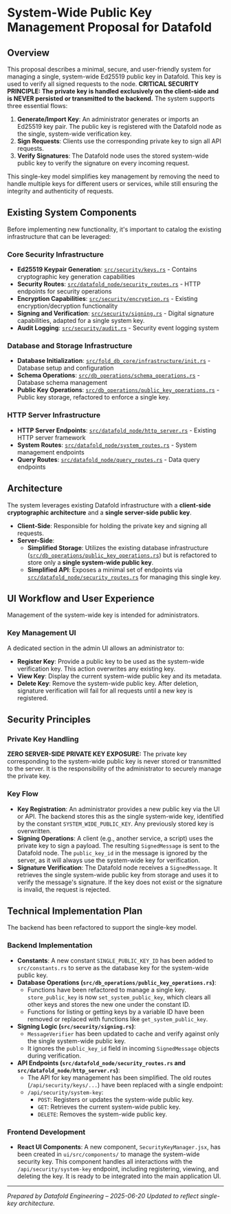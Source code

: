# System-Wide Public Key Management Proposal for Datafold

## Overview

This proposal describes a minimal, secure, and user-friendly system for managing a single, system-wide Ed25519 public key in Datafold. This key is used to verify all signed requests to the node. **CRITICAL SECURITY PRINCIPLE: The private key is handled exclusively on the client-side and is NEVER persisted or transmitted to the backend.** The system supports three essential flows:

1.  **Generate/Import Key**: An administrator generates or imports an Ed25519 key pair. The public key is registered with the Datafold node as the single, system-wide verification key.
2.  **Sign Requests**: Clients use the corresponding private key to sign all API requests.
3.  **Verify Signatures**: The Datafold node uses the stored system-wide public key to verify the signature on every incoming request.

This single-key model simplifies key management by removing the need to handle multiple keys for different users or services, while still ensuring the integrity and authenticity of requests.

## Existing System Components

Before implementing new functionality, it's important to catalog the existing infrastructure that can be leveraged:

### Core Security Infrastructure
- **Ed25519 Keypair Generation**: [`src/security/keys.rs`](src/security/keys.rs:18) - Contains cryptographic key generation capabilities
- **Security Routes**: [`src/datafold_node/security_routes.rs`](src/datafold_node/security_routes.rs:1) - HTTP endpoints for security operations
- **Encryption Capabilities**: [`src/security/encryption.rs`](src/security/encryption.rs:1) - Existing encryption/decryption functionality
- **Signing and Verification**: [`src/security/signing.rs`](src/security/signing.rs:1) - Digital signature capabilities, adapted for a single system key.
- **Audit Logging**: [`src/security/audit.rs`](src/security/audit.rs:1) - Security event logging system

### Database and Storage Infrastructure
- **Database Initialization**: [`src/fold_db_core/infrastructure/init.rs`](src/fold_db_core/infrastructure/init.rs:1) - Database setup and configuration
- **Schema Operations**: [`src/db_operations/schema_operations.rs`](src/db_operations/schema_operations.rs) - Database schema management
- **Public Key Operations**: [`src/db_operations/public_key_operations.rs`](src/db_operations/public_key_operations.rs) - Public key storage, refactored to enforce a single key.

### HTTP Server Infrastructure
- **HTTP Server Endpoints**: [`src/datafold_node/http_server.rs`](src/datafold_node/http_server.rs:1) - Existing HTTP server framework
- **System Routes**: [`src/datafold_node/system_routes.rs`](src/datafold_node/system_routes.rs) - System management endpoints
- **Query Routes**: [`src/datafold_node/query_routes.rs`](src/datafold_node/query_routes.rs) - Data query endpoints

## Architecture

The system leverages existing Datafold infrastructure with a **client-side cryptographic architecture** and a **single server-side public key**.

-   **Client-Side**: Responsible for holding the private key and signing all requests.
-   **Server-Side**:
    -   **Simplified Storage**: Utilizes the existing database infrastructure ([`src/db_operations/public_key_operations.rs`](src/db_operations/public_key_operations.rs)) but is refactored to store only a **single system-wide public key**.
    -   **Simplified API**: Exposes a minimal set of endpoints via [`src/datafold_node/security_routes.rs`](src/datafold_node/security_routes.rs:1) for managing this single key.

## UI Workflow and User Experience

Management of the system-wide key is intended for administrators.

### Key Management UI
A dedicated section in the admin UI allows an administrator to:
-   **Register Key**: Provide a public key to be used as the system-wide verification key. This action overwrites any existing key.
-   **View Key**: Display the current system-wide public key and its metadata.
-   **Delete Key**: Remove the system-wide public key. After deletion, signature verification will fail for all requests until a new key is registered.

## Security Principles

### Private Key Handling
**ZERO SERVER-SIDE PRIVATE KEY EXPOSURE:** The private key corresponding to the system-wide public key is never stored or transmitted to the server. It is the responsibility of the administrator to securely manage the private key.

### Key Flow
-   **Key Registration**: An administrator provides a new public key via the UI or API. The backend stores this as the single system-wide key, identified by the constant `SYSTEM_WIDE_PUBLIC_KEY`. Any previously stored key is overwritten.
-   **Signing Operations**: A client (e.g., another service, a script) uses the private key to sign a payload. The resulting `SignedMessage` is sent to the Datafold node. The `public_key_id` in the message is ignored by the server, as it will always use the system-wide key for verification.
-   **Signature Verification**: The Datafold node receives a `SignedMessage`. It retrieves the single system-wide public key from storage and uses it to verify the message's signature. If the key does not exist or the signature is invalid, the request is rejected.

## Technical Implementation Plan

The backend has been refactored to support the single-key model.

### Backend Implementation
- **Constants**: A new constant `SINGLE_PUBLIC_KEY_ID` has been added to `src/constants.rs` to serve as the database key for the system-wide public key.
- **Database Operations (`src/db_operations/public_key_operations.rs`)**:
    -   Functions have been refactored to manage a single key. `store_public_key` is now `set_system_public_key`, which clears all other keys and stores the new one under the constant ID.
    -   Functions for listing or getting keys by a variable ID have been removed or replaced with functions like `get_system_public_key`.
- **Signing Logic (`src/security/signing.rs`)**:
    -   `MessageVerifier` has been updated to cache and verify against only the single system-wide public key.
    -   It ignores the `public_key_id` field in incoming `SignedMessage` objects during verification.
- **API Endpoints (`src/datafold_node/security_routes.rs` and `src/datafold_node/http_server.rs`)**:
    -   The API for key management has been simplified. The old routes (`/api/security/keys/...`) have been replaced with a single endpoint:
    -   `/api/security/system-key`:
        -   `POST`: Registers or updates the system-wide public key.
        -   `GET`: Retrieves the current system-wide public key.
        -   `DELETE`: Removes the system-wide public key.

### Frontend Development
-   **React UI Components**: A new component, `SecurityKeyManager.jsx`, has been created in `ui/src/components/` to manage the system-wide security key. This component handles all interactions with the `/api/security/system-key` endpoint, including registering, viewing, and deleting the key. It is ready to be integrated into the main application UI.

---

*Prepared by Datafold Engineering – 2025-06-20*
*Updated to reflect single-key architecture.*